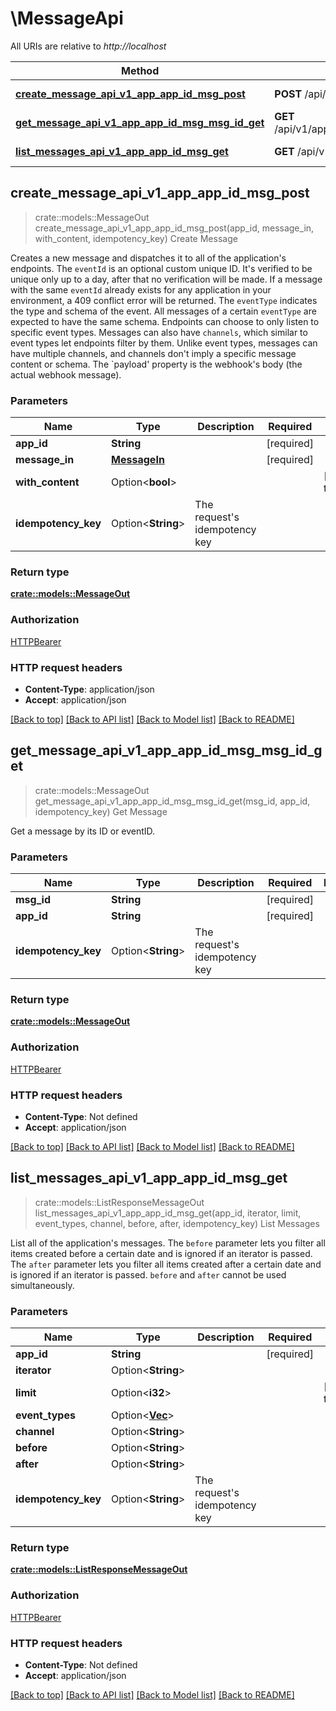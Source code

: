 # \MessageApi

All URIs are relative to *http://localhost*

Method | HTTP request | Description
------------- | ------------- | -------------
[**create_message_api_v1_app_app_id_msg_post**](MessageApi.md#create_message_api_v1_app_app_id_msg_post) | **POST** /api/v1/app/{app_id}/msg/ | Create Message
[**get_message_api_v1_app_app_id_msg_msg_id_get**](MessageApi.md#get_message_api_v1_app_app_id_msg_msg_id_get) | **GET** /api/v1/app/{app_id}/msg/{msg_id}/ | Get Message
[**list_messages_api_v1_app_app_id_msg_get**](MessageApi.md#list_messages_api_v1_app_app_id_msg_get) | **GET** /api/v1/app/{app_id}/msg/ | List Messages



## create_message_api_v1_app_app_id_msg_post

> crate::models::MessageOut create_message_api_v1_app_app_id_msg_post(app_id, message_in, with_content, idempotency_key)
Create Message

Creates a new message and dispatches it to all of the application's endpoints.  The `eventId` is an optional custom unique ID. It's verified to be unique only up to a day, after that no verification will be made. If a message with the same `eventId` already exists for any application in your environment, a 409 conflict error will be returned.  The `eventType` indicates the type and schema of the event. All messages of a certain `eventType` are expected to have the same schema. Endpoints can choose to only listen to specific event types. Messages can also have `channels`, which similar to event types let endpoints filter by them. Unlike event types, messages can have multiple channels, and channels don't imply a specific message content or schema.  The `payload' property is the webhook's body (the actual webhook message).

### Parameters


Name | Type | Description  | Required | Notes
------------- | ------------- | ------------- | ------------- | -------------
**app_id** | **String** |  | [required] |
**message_in** | [**MessageIn**](MessageIn.md) |  | [required] |
**with_content** | Option<**bool**> |  |  |[default to true]
**idempotency_key** | Option<**String**> | The request's idempotency key |  |

### Return type

[**crate::models::MessageOut**](MessageOut.md)

### Authorization

[HTTPBearer](../README.md#HTTPBearer)

### HTTP request headers

- **Content-Type**: application/json
- **Accept**: application/json

[[Back to top]](#) [[Back to API list]](../README.md#documentation-for-api-endpoints) [[Back to Model list]](../README.md#documentation-for-models) [[Back to README]](../README.md)


## get_message_api_v1_app_app_id_msg_msg_id_get

> crate::models::MessageOut get_message_api_v1_app_app_id_msg_msg_id_get(msg_id, app_id, idempotency_key)
Get Message

Get a message by its ID or eventID.

### Parameters


Name | Type | Description  | Required | Notes
------------- | ------------- | ------------- | ------------- | -------------
**msg_id** | **String** |  | [required] |
**app_id** | **String** |  | [required] |
**idempotency_key** | Option<**String**> | The request's idempotency key |  |

### Return type

[**crate::models::MessageOut**](MessageOut.md)

### Authorization

[HTTPBearer](../README.md#HTTPBearer)

### HTTP request headers

- **Content-Type**: Not defined
- **Accept**: application/json

[[Back to top]](#) [[Back to API list]](../README.md#documentation-for-api-endpoints) [[Back to Model list]](../README.md#documentation-for-models) [[Back to README]](../README.md)


## list_messages_api_v1_app_app_id_msg_get

> crate::models::ListResponseMessageOut list_messages_api_v1_app_app_id_msg_get(app_id, iterator, limit, event_types, channel, before, after, idempotency_key)
List Messages

List all of the application's messages.  The `before` parameter lets you filter all items created before a certain date and is ignored if an iterator is passed. The `after` parameter lets you filter all items created after a certain date and is ignored if an iterator is passed. `before` and `after` cannot be used simultaneously.

### Parameters


Name | Type | Description  | Required | Notes
------------- | ------------- | ------------- | ------------- | -------------
**app_id** | **String** |  | [required] |
**iterator** | Option<**String**> |  |  |
**limit** | Option<**i32**> |  |  |[default to 50]
**event_types** | Option<[**Vec<String>**](String.md)> |  |  |
**channel** | Option<**String**> |  |  |
**before** | Option<**String**> |  |  |
**after** | Option<**String**> |  |  |
**idempotency_key** | Option<**String**> | The request's idempotency key |  |

### Return type

[**crate::models::ListResponseMessageOut**](ListResponse_MessageOut_.md)

### Authorization

[HTTPBearer](../README.md#HTTPBearer)

### HTTP request headers

- **Content-Type**: Not defined
- **Accept**: application/json

[[Back to top]](#) [[Back to API list]](../README.md#documentation-for-api-endpoints) [[Back to Model list]](../README.md#documentation-for-models) [[Back to README]](../README.md)

